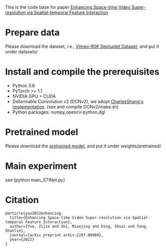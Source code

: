 This is the code base for paper [Enhancing Space-time Video Super-resolution via Spatial-temporal Feature Interaction](https://arxiv.org/abs/2207.08960)

# Prepare data
  Please download the dataset, i.e., [Vimeo-90K Septuplet Dataset](http://data.csail.mit.edu/tofu/dataset/vimeo_septuplet.zip), and put it under datasets/
# Install and compile the prerequisites
- Python 3.6
- PyTorch >= 1.1
- NVIDIA GPU + CUDA
- Deformable Convolution v2 (DCNv2), we adopt [CharlesShang's implementation](https://github.com/CharlesShang/DCNv2). (see and compile DCNv2/make.sh) 
- Python packages: numpy,opencv-python,dgl
# Pretrained model
Please download the [pretrained model](https://drive.google.com/file/d/1fYM_PMQof-XFRFaw9LV2z7MI4X4L22al/view?usp=sharing), and put it under weights/pretrained/

# Main experiment

see [python main_STINet.py]


# Citation
```
@article{yue2022enhancing,
  title={Enhancing Space-time Video Super-resolution via Spatial-temporal Feature Interaction},
  author={Yue, Zijie and Shi, Miaojing and Ding, Shuai and Yang, Shanlin},
  journal={arXiv preprint arXiv:2207.08960},
  year={2022}
}
```
